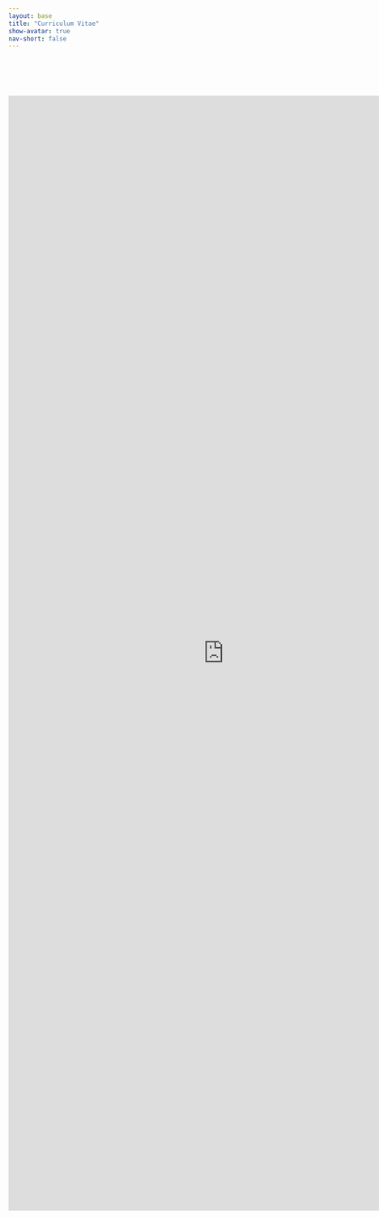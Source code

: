 ```yaml
---
layout: base
title: "Curriculum Vitae"
show-avatar: true
nav-short: false
---
```


<div style="text-align: center; margin-top: 90px;">
  <iframe src="https://pheeeeee.github.io/pdfs/cv/CV.pdf" scrolling="no" width="850px" height="2200px" frameBorder="0"></iframe>
</div>

